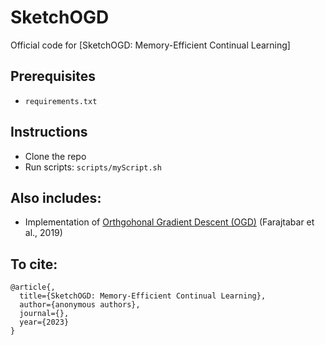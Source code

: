 # SketchOGD
Official code for [SketchOGD: Memory-Efficient Continual Learning]



## Prerequisites
- `requirements.txt`

## Instructions

- Clone the repo
- Run scripts:  `scripts/myScript.sh`
               
## Also includes:
- Implementation of [Orthgohonal Gradient Descent (OGD)](https://arxiv.org/pdf/2010.04003.pdf) (Farajtabar et al., 2019)


## To cite:

```
@article{,
  title={SketchOGD: Memory-Efficient Continual Learning},
  author={anonymous authors},
  journal={},
  year={2023}
}
```

